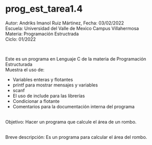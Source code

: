 # prog_est_tarea1.4
<p>Autor: Andriks Imanol Ruiz Mártinez, Fecha: 03/02/2022 <br>
Escuela: Universidad del Valle de Mexico Campus Villahermosa <br>
Materia: Programación Estructrada <br>
Ciclo: 01/2022</p>
<br>
<p>Este es un programa en Lenguaje C de la materia de Programación Estructurada<br>
Muestra el uso de:
  <ul>
    <li>Variables enteras y flotantes</li>
    <li>printf para mostrar mensajes y variables</li>
    <li>scanf</li>
    <li>El uso de include para las librerías</li>
    <li>Condicionar a flotante</li>
    <li>Comentarios para la documentación interna del programa</li>
    </ul>
    </p>
<br>
Objetivo: Hacer un programa que calcule el área de un rombo.
<br>
<br>
<p>Breve descripción:
Es un programa para calcular el área del rombo.
<br>
</p>
